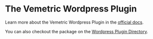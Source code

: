 # The Vemetric Wordpress Plugin

Learn more about the Vemetric Wordpress Plugin in the [official docs](https://vemetric.com/docs/installation/wordpress).

You can also checkout the package on the [Wordpress Plugin Directory](https://wordpress.org/plugins/vemetric).
